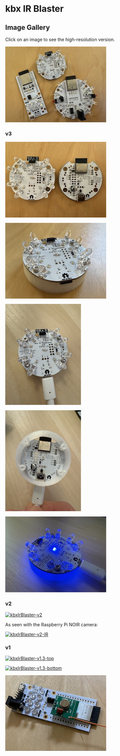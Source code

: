 # kbx IR Blaster

## Image Gallery

Click on an image to see the high-resolution version.

[![kbxIrBlasters](kbxIrBlaster-top-family-thumb.jpg "kbxIrBlasters")](kbxIrBlaster-top-family.jpg)

### v3

[![kbxIrBlaster-v3](kbxIrBlaster-v3-thumb.jpg "kbxIrBlaster-v3")](kbxIrBlaster-v3.jpg)

[![kbxIrBlaster-v3](kbxIrBlaster-v3-top-mounted-thumb.jpg "kbxIrBlaster-v3")](kbxIrBlaster-v3-top-mounted.jpg)

[![kbxIrBlaster-v3](kbxIrBlaster-v3-top-plugged-thumb.jpg "kbxIrBlaster-v3")](kbxIrBlaster-v3-top-plugged.jpg)

[![kbxIrBlaster-v3](kbxIrBlaster-v3-bottom-mounted-thumb.jpg "kbxIrBlaster-v3")](kbxIrBlaster-v3-bottom-mounted.jpg)

[![kbxIrBlaster-v3](kbxIrBlaster-v3-glow-thumb.jpg "kbxIrBlaster-v3")](kbxIrBlaster-v3-glow.jpg)

### v2

[![kbxIrBlaster-v2](kbxIrBlaster-v2-thumb.jpg "kbxIrBlaster-v2")](kbxIrBlaster-v2.jpg)

As seen with the Raspberry Pi NOIR camera:

[![kbxIrBlaster-v2-IR](kbxIrBlaster-v2-IR-thumb.jpg "kbxIrBlaster-v2-IR")](kbxIrBlaster-v2-IR.jpg)

### v1

[![kbxIrBlaster-v1.3-top](kbxIrBlaster-v1.3-top-thumb.jpg "kbxIrBlaster-v1.3-top")](kbxIrBlaster-v1.3-top.jpg)

[![kbxIrBlaster-v1.3-bottom](kbxIrBlaster-v1.3-bottom-thumb.jpg "kbxIrBlaster-v1.3-bottom")](kbxIrBlaster-v1.3-bottom.jpg)

[![kbxIrBlaster+fs1000a](kbxIrBlaster-v1.3+fs1000a-thumb.jpg "kbxIrBlaster+fs1000a")](kbxIrBlaster-v1.3+fs1000a.jpg)
